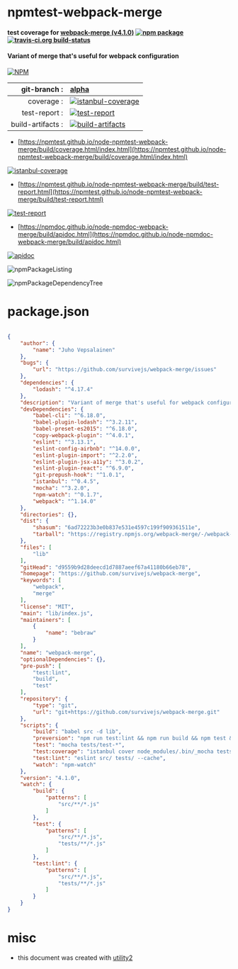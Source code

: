 # npmtest-webpack-merge

#### test coverage for  [webpack-merge (v4.1.0)](https://github.com/survivejs/webpack-merge)  [![npm package](https://img.shields.io/npm/v/npmtest-webpack-merge.svg?style=flat-square)](https://www.npmjs.org/package/npmtest-webpack-merge) [![travis-ci.org build-status](https://api.travis-ci.org/npmtest/node-npmtest-webpack-merge.svg)](https://travis-ci.org/npmtest/node-npmtest-webpack-merge)

#### Variant of merge that's useful for webpack configuration

[![NPM](https://nodei.co/npm/webpack-merge.png?downloads=true&downloadRank=true&stars=true)](https://www.npmjs.com/package/webpack-merge)

| git-branch : | [alpha](https://github.com/npmtest/node-npmtest-webpack-merge/tree/alpha)|
|--:|:--|
| coverage : | [![istanbul-coverage](https://npmtest.github.io/node-npmtest-webpack-merge/build/coverage.badge.svg)](https://npmtest.github.io/node-npmtest-webpack-merge/build/coverage.html/index.html)|
| test-report : | [![test-report](https://npmtest.github.io/node-npmtest-webpack-merge/build/test-report.badge.svg)](https://npmtest.github.io/node-npmtest-webpack-merge/build/test-report.html)|
| build-artifacts : | [![build-artifacts](https://npmtest.github.io/node-npmtest-webpack-merge/glyphicons_144_folder_open.png)](https://github.com/npmtest/node-npmtest-webpack-merge/tree/gh-pages/build)|

- [https://npmtest.github.io/node-npmtest-webpack-merge/build/coverage.html/index.html](https://npmtest.github.io/node-npmtest-webpack-merge/build/coverage.html/index.html)

[![istanbul-coverage](https://npmtest.github.io/node-npmtest-webpack-merge/build/screenCapture.buildCi.browser.%252Ftmp%252Fbuild%252Fcoverage.lib.html.png)](https://npmtest.github.io/node-npmtest-webpack-merge/build/coverage.html/index.html)

- [https://npmtest.github.io/node-npmtest-webpack-merge/build/test-report.html](https://npmtest.github.io/node-npmtest-webpack-merge/build/test-report.html)

[![test-report](https://npmtest.github.io/node-npmtest-webpack-merge/build/screenCapture.buildCi.browser.%252Ftmp%252Fbuild%252Ftest-report.html.png)](https://npmtest.github.io/node-npmtest-webpack-merge/build/test-report.html)

- [https://npmdoc.github.io/node-npmdoc-webpack-merge/build/apidoc.html](https://npmdoc.github.io/node-npmdoc-webpack-merge/build/apidoc.html)

[![apidoc](https://npmdoc.github.io/node-npmdoc-webpack-merge/build/screenCapture.buildCi.browser.%252Ftmp%252Fbuild%252Fapidoc.html.png)](https://npmdoc.github.io/node-npmdoc-webpack-merge/build/apidoc.html)

![npmPackageListing](https://npmtest.github.io/node-npmtest-webpack-merge/build/screenCapture.npmPackageListing.svg)

![npmPackageDependencyTree](https://npmtest.github.io/node-npmtest-webpack-merge/build/screenCapture.npmPackageDependencyTree.svg)



# package.json

```json

{
    "author": {
        "name": "Juho Vepsalainen"
    },
    "bugs": {
        "url": "https://github.com/survivejs/webpack-merge/issues"
    },
    "dependencies": {
        "lodash": "^4.17.4"
    },
    "description": "Variant of merge that's useful for webpack configuration",
    "devDependencies": {
        "babel-cli": "^6.18.0",
        "babel-plugin-lodash": "^3.2.11",
        "babel-preset-es2015": "^6.18.0",
        "copy-webpack-plugin": "^4.0.1",
        "eslint": "^3.13.1",
        "eslint-config-airbnb": "^14.0.0",
        "eslint-plugin-import": "^2.2.0",
        "eslint-plugin-jsx-a11y": "^3.0.2",
        "eslint-plugin-react": "^6.9.0",
        "git-prepush-hook": "^1.0.1",
        "istanbul": "^0.4.5",
        "mocha": "^3.2.0",
        "npm-watch": "^0.1.7",
        "webpack": "^1.14.0"
    },
    "directories": {},
    "dist": {
        "shasum": "6ad72223b3e0b837e531e4597c199f909361511e",
        "tarball": "https://registry.npmjs.org/webpack-merge/-/webpack-merge-4.1.0.tgz"
    },
    "files": [
        "lib"
    ],
    "gitHead": "d9559b9d28deecd1d7887aeef67a41180b66eb78",
    "homepage": "https://github.com/survivejs/webpack-merge",
    "keywords": [
        "webpack",
        "merge"
    ],
    "license": "MIT",
    "main": "lib/index.js",
    "maintainers": [
        {
            "name": "bebraw"
        }
    ],
    "name": "webpack-merge",
    "optionalDependencies": {},
    "pre-push": [
        "test:lint",
        "build",
        "test"
    ],
    "repository": {
        "type": "git",
        "url": "git+https://github.com/survivejs/webpack-merge.git"
    },
    "scripts": {
        "build": "babel src -d lib",
        "preversion": "npm run test:lint && npm run build && npm test && git commit --allow-empty -am \"Update lib\"",
        "test": "mocha tests/test-*",
        "test:coverage": "istanbul cover node_modules/.bin/_mocha tests/test-*",
        "test:lint": "eslint src/ tests/ --cache",
        "watch": "npm-watch"
    },
    "version": "4.1.0",
    "watch": {
        "build": {
            "patterns": [
                "src/**/*.js"
            ]
        },
        "test": {
            "patterns": [
                "src/**/*.js",
                "tests/**/*.js"
            ]
        },
        "test:lint": {
            "patterns": [
                "src/**/*.js",
                "tests/**/*.js"
            ]
        }
    }
}
```



# misc
- this document was created with [utility2](https://github.com/kaizhu256/node-utility2)
